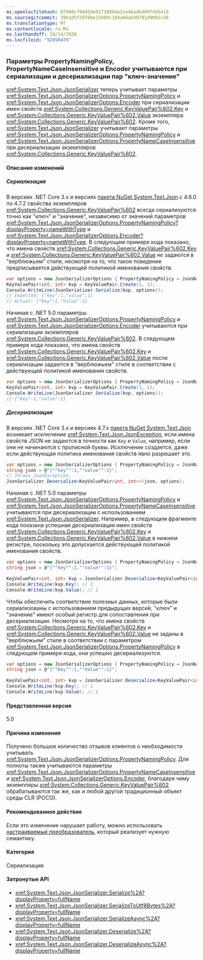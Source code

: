 ```yaml
---
ms.openlocfilehash: 07980cf94d5de0173808da2ce44adb409fdd5419
ms.sourcegitcommit: 39b1d5f2978be15409c189a66ab30781d9082cd8
ms.translationtype: HT
ms.contentlocale: ru-RU
ms.lasthandoff: 10/14/2020
ms.locfileid: "92050479"
---
```

### <a name="propertynamingpolicy-propertynamecaseinsensitive-and-encoder-options-are-honored-when-serializing-and-deserializing-key-value-pairs"></a>Параметры PropertyNamingPolicy, PropertyNameCaseInsensitive и Encoder учитываются при сериализации и десериализации пар "ключ-значение"

<xref:System.Text.Json.JsonSerializer> теперь учитывает параметры <xref:System.Text.Json.JsonSerializerOptions.PropertyNamingPolicy> и <xref:System.Text.Json.JsonSerializerOptions.Encoder> при сериализации имен свойств <xref:System.Collections.Generic.KeyValuePair%602.Key> и <xref:System.Collections.Generic.KeyValuePair%602.Value> экземпляра <xref:System.Collections.Generic.KeyValuePair%602>. Кроме того, <xref:System.Text.Json.JsonSerializer> учитывает параметры <xref:System.Text.Json.JsonSerializerOptions.PropertyNamingPolicy> и <xref:System.Text.Json.JsonSerializerOptions.PropertyNameCaseInsensitive> при десериализации экземпляров <xref:System.Collections.Generic.KeyValuePair%602>.

#### <a name="change-description"></a>Описание изменений

##### <a name="serialization"></a>Сериализация

В версиях .NET Core 3.x и версиях [пакета NuGet System.Text.Json](https://www.nuget.org/packages/System.Text.Json) с 4.6.0 по 4.7.2 свойства экземпляров <xref:System.Collections.Generic.KeyValuePair%602> всегда сериализуются точно как "ключ" и "значение", независимо от значений параметров <xref:System.Text.Json.JsonSerializerOptions.PropertyNamingPolicy?displayProperty=nameWithType> и <xref:System.Text.Json.JsonSerializerOptions.Encoder?displayProperty=nameWithType>. В следующем примере кода показано, что имена свойств <xref:System.Collections.Generic.KeyValuePair%602.Key> и <xref:System.Collections.Generic.KeyValuePair%602.Value> *не* задаются в "верблюжьем" стиле, несмотря на то, что такое поведение предписывается действующей политикой именования свойств.

```csharp
var options = new JsonSerializerOptions { PropertyNamingPolicy = JsonNamingPolicy.CamelCase };
KeyValuePair<int, int> kvp = KeyValuePair.Create(1, 1);
Console.WriteLine(JsonSerializer.Serialize(kvp, options));
// Expected: {"key":1,"value":1}
// Actual: {"Key":1,"Value":1}
```

Начиная с .NET 5.0 параметры <xref:System.Text.Json.JsonSerializerOptions.PropertyNamingPolicy> и <xref:System.Text.Json.JsonSerializerOptions.Encoder> учитываются при сериализации экземпляров <xref:System.Collections.Generic.KeyValuePair%602>. В следующем примере кода показано, что имена свойств <xref:System.Collections.Generic.KeyValuePair%602.Key> и <xref:System.Collections.Generic.KeyValuePair%602.Value> после сериализации задаются в "верблюжьем" стиле в соответствии с действующей политикой именования свойств.

```csharp
var options = new JsonSerializerOptions { PropertyNamingPolicy = JsonNamingPolicy.CamelCase };
KeyValuePair<int, int> kvp = KeyValuePair.Create(1, 1);
Console.WriteLine(JsonSerializer.Serialize(kvp, options));
// {"key":1,"value":1}
```

##### <a name="deserialization"></a>Десериализация

В версиях .NET Core 3.x и версиях 4.7.x [пакета NuGet System.Text.Json](https://www.nuget.org/packages/System.Text.Json) возникает исключение <xref:System.Text.Json.JsonException>, если имена свойств JSON не задаются в точности как `Key` и `Value`, например, если они не начинаются с прописной буквы. Исключение создается, даже если действующая политика именования свойств явно разрешает это.

```csharp
var options = new JsonSerializerOptions { PropertyNamingPolicy = JsonNamingPolicy.CamelCase };
string json = @"{""key"":1,""value"":1}";
// Throws JsonException.
JsonSerializer.Deserialize<KeyValuePair<int, int>>(json, options);
```

Начиная с .NET 5.0 параметры <xref:System.Text.Json.JsonSerializerOptions.PropertyNamingPolicy> и <xref:System.Text.Json.JsonSerializerOptions.PropertyNameCaseInsensitive> учитываются при десериализации с использованием <xref:System.Text.Json.JsonSerializer>. Например, в следующем фрагменте кода показана успешная десериализация имен свойств <xref:System.Collections.Generic.KeyValuePair%602.Key> и <xref:System.Collections.Generic.KeyValuePair%602.Value> в нижнем регистре, поскольку это допускается действующей политикой именования свойств.

```csharp
var options = new JsonSerializerOptions { PropertyNamingPolicy = JsonNamingPolicy.CamelCase };
string json = @"{""key"":1,""value"":1}";

KeyValuePair<int, int> kvp = JsonSerializer.Deserialize<KeyValuePair<int, int>>(json);
Console.WriteLine(kvp.Key); // 1
Console.WriteLine(kvp.Value); // 1
```

Чтобы обеспечить соответствие полезных данных, которые были сериализованы с использованием предыдущих версий, "ключ" и "значение" имеют особый регистр для сопоставления при десериализации. Несмотря на то, что имена свойств <xref:System.Collections.Generic.KeyValuePair%602.Key> и <xref:System.Collections.Generic.KeyValuePair%602.Value> не заданы в "верблюжьем" стиле в соответствии с параметром <xref:System.Text.Json.JsonSerializerOptions.PropertyNamingPolicy> в следующем примере кода, они успешно десериализуются.

```csharp
var options = new JsonSerializerOptions { PropertyNamingPolicy = JsonNamingPolicy.CamelCase };
string json = @"{""Key"":1,""Value"":1}";

KeyValuePair<int, int> kvp = JsonSerializer.Deserialize<KeyValuePair<int, int>>(json);
Console.WriteLine(kvp.Key); // 1
Console.WriteLine(kvp.Value); // 1
```

#### <a name="version-introduced"></a>Представленная версия

5.0

#### <a name="reason-for-change"></a>Причина изменения

Получено большое количество отзывов клиентов о необходимости учитывать <xref:System.Text.Json.JsonSerializerOptions.PropertyNamingPolicy>. Для полноты также учитываются параметры <xref:System.Text.Json.JsonSerializerOptions.PropertyNameCaseInsensitive> и <xref:System.Text.Json.JsonSerializerOptions.Encoder>, благодаря чему экземпляры <xref:System.Collections.Generic.KeyValuePair%602> обрабатываются так же, как и любой другой традиционный объект среды CLR (POCO).

#### <a name="recommended-action"></a>Рекомендованное действие

Если это изменение нарушает работу, можно использовать [настраиваемый преобразователь](../../../../docs/standard/serialization/system-text-json-converters-how-to.md), который реализует нужную семантику.

#### <a name="category"></a>Категория

Сериализация

#### <a name="affected-apis"></a>Затронутые API

- <xref:System.Text.Json.JsonSerializer.Serialize%2A?displayProperty=fullName>
- <xref:System.Text.Json.JsonSerializer.SerializeToUtf8Bytes%2A?displayProperty=fullName>
- <xref:System.Text.Json.JsonSerializer.SerializeAsync%2A?displayProperty=fullName>
- <xref:System.Text.Json.JsonSerializer.Deserialize%2A?displayProperty=fullName>
- <xref:System.Text.Json.JsonSerializer.DeserializeAsync%2A?displayProperty=fullName>

<!--

#### Affected APIs

- `Overload:System.Text.Json.JsonSerializer.Serialize`
- `Overload:System.Text.Json.JsonSerializer.SerializeAsync`
- `Overload:System.Text.Json.JsonSerializer.SerializeToUtf8Bytes`
- `Overload:System.Text.Json.JsonSerializer.Deserialize`
- `Overload:System.Text.Json.JsonSerializer.DeserializeAsync`

-->

